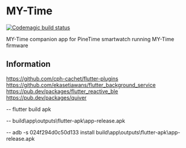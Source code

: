 # MY-Time

[![Codemagic build status](https://api.codemagic.io/apps/61bb75ec68cc9c001544bf64/61bb75ec68cc9c001544bf63/status_badge.svg)](https://codemagic.io/apps/61bb75ec68cc9c001544bf64/61bb75ec68cc9c001544bf63/latest_build)

MY-Time companion app for PineTime smartwatch running MY-Time firmware

## Information

https://github.com/cph-cachet/flutter-plugins
https://github.com/ekasetiawans/flutter_background_service
https://pub.dev/packages/flutter_reactive_ble
https://pub.dev/packages/quiver


-- flutter build apk

-- build\app\outputs\flutter-apk\app-release.apk

-- adb -s 024f294d0c50d133 install build\app\outputs\flutter-apk\app-release.apk